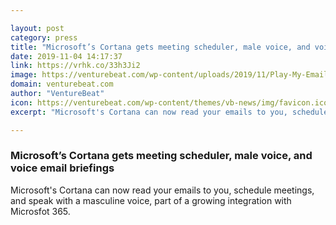 ```yaml
---

layout: post
category: press
title: "Microsoft’s Cortana gets meeting scheduler, male voice, and voice email briefings"
date: 2019-11-04 14:17:37
link: https://vrhk.co/33h3Ji2
image: https://venturebeat.com/wp-content/uploads/2019/11/Play-My-Emails-3.jpg?w=1200&strip=all
domain: venturebeat.com
author: "VentureBeat"
icon: https://venturebeat.com/wp-content/themes/vb-news/img/favicon.ico
excerpt: "Microsoft's Cortana can now read your emails to you, schedule meetings, and speak with a masculine voice, part of a growing integration with Microsfot 365."

---
```


### Microsoft’s Cortana gets meeting scheduler, male voice, and voice email briefings

Microsoft's Cortana can now read your emails to you, schedule meetings, and speak with a masculine voice, part of a growing integration with Microsfot 365.